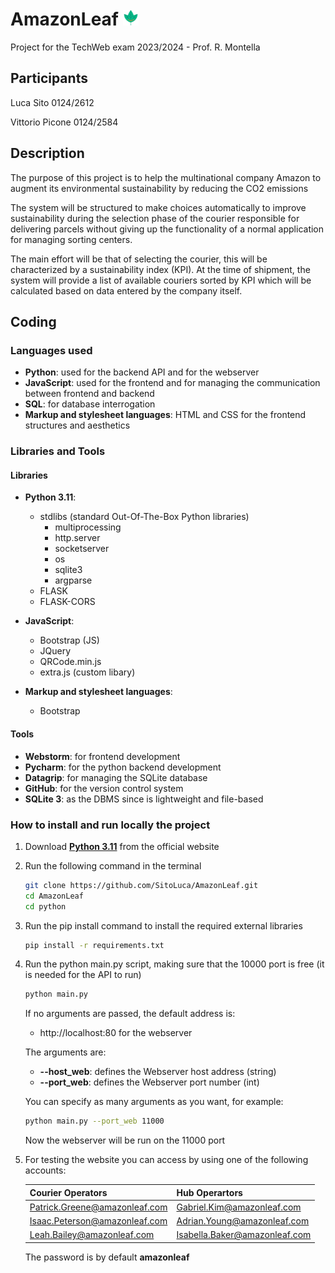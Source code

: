 # AmazonLeaf <img src="https://raw.githubusercontent.com/SitoLuca/AmazonLeaf/master/Pages/IMG/AmazonLeaflogo-transformed-min.webp?token=GHSAT0AAAAAACJHRM6YOIXII3467BGSIRS6ZMEJUVA" alt="drawing" width="5%"/>

Project for the TechWeb exam 2023/2024 - Prof. R. Montella  

## Participants
Luca Sito 0124/2612

Vittorio Picone 0124/2584

## Description
The purpose of this project is to help the multinational company Amazon to augment its environmental sustainability by reducing the CO2 emissions

The system will be structured to make choices automatically to improve sustainability during the selection phase of the courier responsible for delivering parcels without giving up the functionality of a normal application for managing sorting centers. 

The main effort will be that of selecting the courier, this will be characterized by a sustainability index (KPI).
At the time of shipment, the system will provide a list of available couriers sorted by KPI which will be calculated based on data entered by the company itself.

## Coding
### Languages used
- **Python**: 
    used for the backend API and for the webserver
- **JavaScript**:
    used for the frontend and for managing the communication between frontend and backend 
- **SQL**:
    for database interrogation
- **Markup and stylesheet languages**:
    HTML and CSS for the frontend structures and aesthetics
### Libraries and Tools
#### Libraries
- **Python 3.11**:
    - stdlibs (standard Out-Of-The-Box Python libraries)
      -  multiprocessing
      - http.server
      - socketserver
      - os
      - sqlite3
      - argparse
    - FLASK
    - FLASK-CORS

- **JavaScript**:
  - Bootstrap (JS)
  - JQuery
  - QRCode.min.js
  - extra.js (custom libary)

- **Markup and stylesheet languages**:
    - Bootstrap

#### Tools
- **Webstorm**:
  for frontend development
- **Pycharm**:
  for the python backend development
- **Datagrip**:
  for managing the SQLite database
- **GitHub**:
  for the version control system
- **SQLite 3**:
  as the DBMS since is lightweight and file-based

### How to install and run locally the project
1. Download **[Python 3.11](https://www.python.org/downloads/release/python-3110/)** from the official website
2. Run the following command in the terminal
    ```bash
   git clone https://github.com/SitoLuca/AmazonLeaf.git
   cd AmazonLeaf
   cd python
    ```
3. Run the pip install command to install the required external libraries 
    ```bash
    pip install -r requirements.txt
    ```
4. Run the python main.py script, making sure that the 10000 port is free (it is needed for the API to run)
    ```bash
    python main.py
    ```
   If no arguments are passed, the default address is:
    - http://localhost:80 for the webserver
   
   The arguments are:
   - **--host_web**: defines the Webserver host address (string)
   - **--port_web**: defines the Webserver port number (int)

   You can specify as many arguments as you want, for example:
    ```bash
    python main.py --port_web 11000
    ```
    Now the webserver will be run on the 11000 port
5. For testing the website you can access by using one of the following accounts:

   | Courier Operators             | Hub Operartors                |
   |-------------------------------|-------------------------------|
   | Patrick.Greene@amazonleaf.com | Gabriel.Kim@amazonleaf.com    |
   | Isaac.Peterson@amazonleaf.com | Adrian.Young@amazonleaf.com   |
   | Leah.Bailey@amazonleaf.com    | Isabella.Baker@amazonleaf.com |

    The password is by default **amazonleaf**

